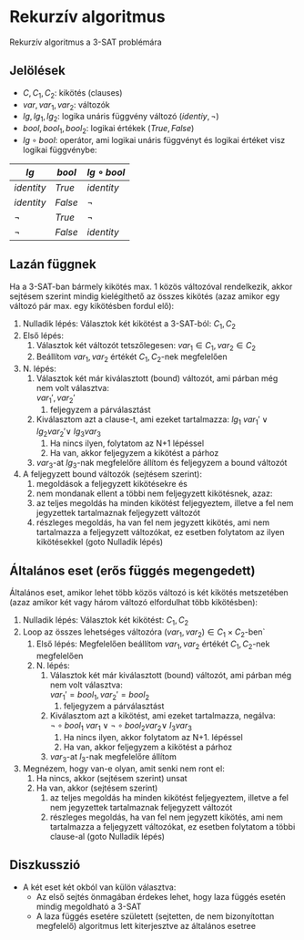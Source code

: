 # Rekurzív algoritmus

Rekurzív algoritmus a 3-SAT problémára


## Jelölések

- $C, C_1, C_2$: kikötés (clauses)
- $var, var_1, var_2$: változók
- $lg, lg_1, lg_2$: logika unáris függvény változó ($identiy, \lnot$)
- $bool, bool_1, bool_2$: logikai értékek ($True, False$)
- $lg \circ bool$: operátor, ami logikai unáris függvényt és logikai értéket visz logikai függvénybe:

| $lg$     | $bool$    | $lg \circ bool$ |
|------------|---------|-----------------|
| $identity$ | $True$  | $identity$      |
| $identity$ | $False$ | $\lnot$         |
| $\lnot$    | $True$  | $\lnot$         |
| $\lnot$    | $False$ | $identity$      |


## Lazán függnek

Ha a 3-SAT-ban bármely kikötés max. 1 közös változóval rendelkezik, akkor sejtésem szerint mindig kielégíthető
az összes kikötés (azaz amikor egy változó pár max. egy kikötésben fordul elő):

1. Nulladik lépés: Választok két kikötést a 3-SAT-ból: $C_1, C_2$ 
2. Első lépés:
	1. Választok két változót tetszőlegesen: $var_1 \in C_1, var_2 \in C_2$
	2. Beállítom $var_1, var_2$ értékét $C_1, C_2$-nek megfelelően
3. N. lépés: 
	1. Választok két már kiválasztott (bound) változót, ami párban még nem volt választva:  
	   $var_1', var_2'$
		1. feljegyzem a párválasztást
	2. Kiválasztom azt a clause-t, ami ezeket tartalmazza: 
	   $lg_1 \ var_1' \lor lg_2 var_2' \lor \ lg_3 var_3$
	    1. Ha nincs ilyen, folytatom az N+1 lépéssel
		2. Ha van, akkor feljegyzem a kikötést a párhoz
	3. $var_3$-at $lg_3$-nak megfelelőre állítom és feljegyzem a bound változót
4.	A feljegyzett bound változók (sejtésem szerint): 
	1. megoldások a feljegyzett kikötésekre és 
	2. nem mondanak ellent a többi nem feljegyzett kikötésnek, azaz:
	3. az teljes megoldás ha minden kikötést feljegyeztem, illetve a fel nem jegyzettek tartalmaznak
	   feljegyzett változót
	4. részleges megoldás, ha van fel nem jegyzett kikötés, ami nem tartalmazza a feljegyzett változókat, 
	   ez esetben folytatom az ilyen kikötésekkel (goto Nulladik lépés)

## Általános eset (erős függés megengedett)

Általános eset, amikor lehet több közös változó is két kikötés metszetében (azaz amikor két vagy három változó
elfordulhat több kikötésben):

1. Nulladik lépés: Választok két kikötést: $C_1, C_2$
2. Loop az összes lehetséges változóra $(var_1, var_2) \in C_1 \times C_2$-ben`
	1. Első lépés: Megfelelően beállítom $var_1, var_2$ értékét $C_1, C_2$-nek megfelelően
	2. N. lépés: 
		1. Választok két már kiválasztott (bound) változót, ami párban még nem volt választva:  
			$var_1' = bool_1 , var_2' = bool_2$
			1. feljegyzem a párválasztást
		2. Kiválasztom azt a kikötést, ami ezeket tartalmazza, negálva:  
		   $\lnot \circ bool_1 \ var_1 \lor \lnot \circ bool_2 var_2 \lor \ l_3 var_3$
			1. Ha nincs ilyen, akkor folytatom az N+1. lépéssel
			2. Ha van, akkor feljegyzem a kikötést a párhoz
		3. $var_3$-at $l_3$-nak megfelelőre állítom
3. Megnézem, hogy van-e olyan, amit senki nem ront el:
	1. Ha nincs, akkor  (sejtésem szerint) unsat
	2. Ha van, akkor (sejtésem szerint)
		1. az teljes megoldás ha minden kikötést feljegyeztem, illetve a fel nem jegyzettek tartalmaznak
	       feljegyzett változót
		2. részleges megoldás, ha van fel nem jegyzett kikötés, ami nem tartalmazza a feljegyzett változókat, 
		   ez esetben folytatom a többi clause-al (goto Nulladik lépés)
	
## Diszkusszió

- A két eset két okból van külön választva:
	- Az első sejtés önmagában érdekes lehet, hogy laza függés esetén mindig megoldható a 3-SAT
	- A laza függés esetére született (sejtetten, de nem bizonyítottan megfelelő) algoritmus lett kiterjesztve 
	  az általános esetree
